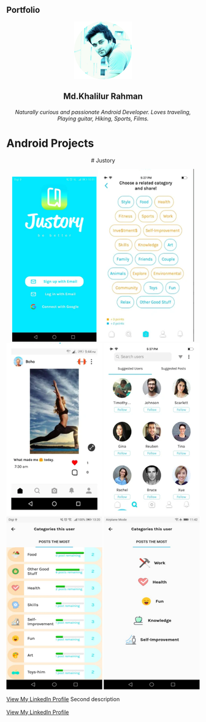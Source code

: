 ## Portfolio

<p align="center">
  <img width = "150dp" height = "150dp" src="images/IMG_20190420_104422_265.png?raw=true" />
</p>

 <h2 align="center"> Md.Khalilur Rahman </h2>
 <h6 align="center"> Naturally curious and passionate Android Developer. Loves traveling, Playing guitar, Hiking, Sports, Films. </h6>
 
 # Android Projects
 
  <p align="center">
 # Justory
  </p>
 
 <p align="center">
  <img width = "220dp" height = "430dp" src="images/justory/1.jpeg?raw=true" />
   <img width = "250dp" height = "450dp" src="images/justory/2.png?raw=true" />
   <img width = "250dp" height = "450dp" margin = "10dp" src="images/justory/3.png?raw=true" />
   <img width = "250dp" height = "450dp" src="images/justory/4.png?raw=true" />
   <img width = "250dp" height = "450dp" src="images/justory/5.jpeg?raw=true" />
   <img width = "250dp" height = "450dp" src="images/justory/6.jpeg?raw=true" />
 
</p>
 
             
  <a href="https://www.linkedin.com/in/example/">View My LinkedIn Profile</a> 
   Second description 
  <br><br>
  <a href="https://www.linkedin.com/in/example/">View My LinkedIn Profile</a> 

